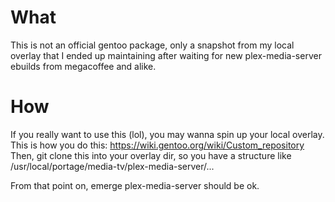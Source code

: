 # What
This is not an official gentoo package, only a snapshot from my local overlay that I ended up maintaining after waiting for new plex-media-server ebuilds from megacoffee and alike.

# How
If you really want to use this (lol), you may wanna spin up your local overlay.
This is how you do this: https://wiki.gentoo.org/wiki/Custom_repository
Then, git clone this into your overlay dir, so you have a structure like /usr/local/portage/media-tv/plex-media-server/...

From that point on, emerge plex-media-server should be ok.
